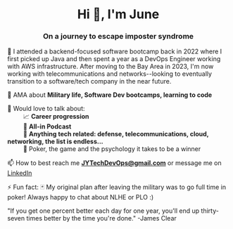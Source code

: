 <h1 align="center">Hi 👋, I'm June</h1>
<h3 align="center">On a journey to escape imposter syndrome</h3>

🔭 I attended a backend-focused software bootcamp back in 2022 where I first picked up Java and then spent a year as a DevOps Engineer working with AWS infrastructure. After moving to the Bay Area in 2023, I'm now working with telecommunications and networks--looking to eventually transition to a software/tech company in the near future.

💬 AMA about **Military life, Software Dev bootcamps, learning to code**

💬 Would love to talk about:
<br> &emsp; &emsp; :chart_with_upwards_trend: **Career progression**
<br> &emsp; &emsp; :game_die: **All-in Podcast**
<br> &emsp; &emsp; :rocket: **Anything tech related: defense, telecommunications, cloud, networking, the list is endless...**
<br> &emsp; &emsp; :eyes: Poker, the game and the psychology it takes to be a winner

📫 How to best reach me **JYTechDevOps@gmail.com** or message me on <a href="https://www.linkedin.com/in/junesyi"> LinkedIn </a>

⚡ Fun fact: :black_joker: My original plan after leaving the military was to go full time in poker! Always happy to chat about NLHE or PLO :)

"If you get one percent better each day for one year, you'll end up thirty-seven times better by the time you're done." -James Clear
